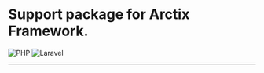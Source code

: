 # Support package for Arctix Framework.

![PHP](https://img.shields.io/badge/php-^8.1-%23777BB4.svg?style=for-the-badge&logo=php&logoColor=white)
![Laravel](https://img.shields.io/badge/laravel-^10.0-%23FF2D20.svg?style=for-the-badge&logo=laravel&logoColor=white)
___

